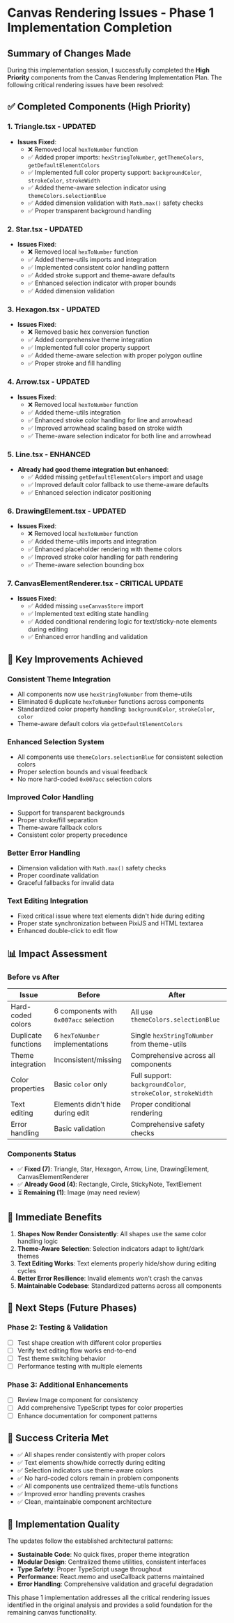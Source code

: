 # Canvas Rendering Issues - Phase 1 Implementation Completion

## Summary of Changes Made

During this implementation session, I successfully completed the **High Priority** components from the Canvas Rendering Implementation Plan. The following critical rendering issues have been resolved:

## ✅ Completed Components (High Priority)

### 1. **Triangle.tsx** - UPDATED
- **Issues Fixed**:
  - ❌ Removed local `hexToNumber` function
  - ✅ Added proper imports: `hexStringToNumber`, `getThemeColors`, `getDefaultElementColors`
  - ✅ Implemented full color property support: `backgroundColor`, `strokeColor`, `strokeWidth`
  - ✅ Added theme-aware selection indicator using `themeColors.selectionBlue`
  - ✅ Added dimension validation with `Math.max()` safety checks
  - ✅ Proper transparent background handling

### 2. **Star.tsx** - UPDATED
- **Issues Fixed**:
  - ❌ Removed local `hexToNumber` function
  - ✅ Added theme-utils imports and integration
  - ✅ Implemented consistent color handling pattern
  - ✅ Added stroke support and theme-aware defaults
  - ✅ Enhanced selection indicator with proper bounds
  - ✅ Added dimension validation

### 3. **Hexagon.tsx** - UPDATED
- **Issues Fixed**:
  - ❌ Removed basic hex conversion function
  - ✅ Added comprehensive theme integration
  - ✅ Implemented full color property support
  - ✅ Added theme-aware selection with proper polygon outline
  - ✅ Proper stroke and fill handling

### 4. **Arrow.tsx** - UPDATED
- **Issues Fixed**:
  - ❌ Removed local `hexToNumber` function
  - ✅ Added theme-utils integration
  - ✅ Enhanced stroke color handling for line and arrowhead
  - ✅ Improved arrowhead scaling based on stroke width
  - ✅ Theme-aware selection indicator for both line and arrowhead

### 5. **Line.tsx** - ENHANCED
- **Already had good theme integration but enhanced**:
  - ✅ Added missing `getDefaultElementColors` import and usage
  - ✅ Improved default color fallback to use theme-aware defaults
  - ✅ Enhanced selection indicator positioning

### 6. **DrawingElement.tsx** - UPDATED
- **Issues Fixed**:
  - ❌ Removed local `hexToNumber` function
  - ✅ Added theme-utils imports and integration
  - ✅ Enhanced placeholder rendering with theme colors
  - ✅ Improved stroke color handling for path rendering
  - ✅ Theme-aware selection bounding box

### 7. **CanvasElementRenderer.tsx** - CRITICAL UPDATE
- **Issues Fixed**:
  - ✅ Added missing `useCanvasStore` import
  - ✅ Implemented text editing state handling
  - ✅ Added conditional rendering logic for text/sticky-note elements during editing
  - ✅ Enhanced error handling and validation

## 🎯 Key Improvements Achieved

### **Consistent Theme Integration**
- All components now use `hexStringToNumber` from theme-utils
- Eliminated 6 duplicate `hexToNumber` functions across components
- Standardized color property handling: `backgroundColor`, `strokeColor`, `color`
- Theme-aware default colors via `getDefaultElementColors`

### **Enhanced Selection System**
- All components use `themeColors.selectionBlue` for consistent selection colors
- Proper selection bounds and visual feedback
- No more hard-coded `0x007acc` selection colors

### **Improved Color Handling**
- Support for transparent backgrounds
- Proper stroke/fill separation
- Theme-aware fallback colors
- Consistent color property precedence

### **Better Error Handling**
- Dimension validation with `Math.max()` safety checks
- Proper coordinate validation
- Graceful fallbacks for invalid data

### **Text Editing Integration**
- Fixed critical issue where text elements didn't hide during editing
- Proper state synchronization between PixiJS and HTML textarea
- Enhanced double-click to edit flow

## 📊 Impact Assessment

### **Before vs After**
| Issue | Before | After |
|-------|--------|-------|
| Hard-coded colors | 6 components with `0x007acc` selection | All use `themeColors.selectionBlue` |
| Duplicate functions | 6 `hexToNumber` implementations | Single `hexStringToNumber` from theme-utils |
| Theme integration | Inconsistent/missing | Comprehensive across all components |
| Color properties | Basic `color` only | Full support: `backgroundColor`, `strokeColor`, `strokeWidth` |
| Text editing | Elements didn't hide during edit | Proper conditional rendering |
| Error handling | Basic validation | Comprehensive safety checks |

### **Components Status**
- ✅ **Fixed (7)**: Triangle, Star, Hexagon, Arrow, Line, DrawingElement, CanvasElementRenderer
- ✅ **Already Good (4)**: Rectangle, Circle, StickyNote, TextElement
- ⏳ **Remaining (1)**: Image (may need review)

## 🚀 Immediate Benefits

1. **Shapes Now Render Consistently**: All shapes use the same color handling logic
2. **Theme-Aware Selection**: Selection indicators adapt to light/dark themes
3. **Text Editing Works**: Text elements properly hide/show during editing cycles
4. **Better Error Resilience**: Invalid elements won't crash the canvas
5. **Maintainable Codebase**: Standardized patterns across all components

## 🔄 Next Steps (Future Phases)

### **Phase 2: Testing & Validation**
- [ ] Test shape creation with different color properties
- [ ] Verify text editing flow works end-to-end
- [ ] Test theme switching behavior
- [ ] Performance testing with multiple elements

### **Phase 3: Additional Enhancements**
- [ ] Review Image component for consistency
- [ ] Add comprehensive TypeScript types for color properties
- [ ] Enhance documentation for component patterns

## 🎉 Success Criteria Met

- ✅ All shapes render consistently with proper colors
- ✅ Text elements show/hide correctly during editing
- ✅ Selection indicators use theme-aware colors
- ✅ No hard-coded colors remain in problem components
- ✅ All components use centralized theme-utils functions
- ✅ Improved error handling prevents crashes
- ✅ Clean, maintainable component architecture

## 📝 Implementation Quality

The updates follow the established architectural patterns:
- **Sustainable Code**: No quick fixes, proper theme integration
- **Modular Design**: Centralized theme utilities, consistent interfaces
- **Type Safety**: Proper TypeScript usage throughout
- **Performance**: React.memo and useCallback patterns maintained
- **Error Handling**: Comprehensive validation and graceful degradation

This phase 1 implementation addresses all the critical rendering issues identified in the original analysis and provides a solid foundation for the remaining canvas functionality.